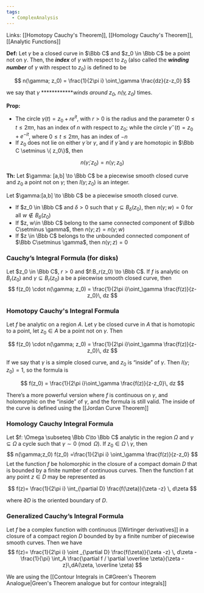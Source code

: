```yaml
---
tags:
  - ComplexAnalysis
---
```

Links: [[Homotopy Cauchy's Theorem]], [[Homology Cauchy's Theorem]], [[Analytic Functions]]

**Def:** Let $\gamma$ be a closed curve in $\Bbb C$ and $z_0 \in \Bbb C$ be a point not on $\gamma$. Then, the _**index**_ of $\gamma$ with respect to $z_0$ (also called the _**winding number**_ of $\gamma$ with respect to $z_0$) is defined to be

$$ n(\gamma; z_0) = \frac{1}{2\pi i} \oint_\gamma \frac{dz}{z-z_0} $$

we say that $\gamma$ ************_winds around $z_0$, $n(\gamma, z_0)$_ times.

**Prop:**
- The circle $\gamma(t) = z_0 +re^{it}$, with $r >0$ is the radius and the parameter $0\le t \le 2\pi n$, has an index of $n$ with respect to $z_0$; while the circle $\gamma^-(t) = z_0+e^{-it}$, where $0\le t \le 2\pi n$, has an index of $-n$
- If $z_0$ does not lie on either $\tilde \gamma$ or $\gamma$, and if $\tilde \gamma$ and $\gamma$ are homotopic in $\Bbb C \setminus \{ z_0\}$, then

$$ n(\tilde \gamma; z_0) = n(\gamma; z_0) $$

********Th:******** Let $\gamma: [a,b] \to \Bbb C$ be a piecewise smooth closed curve and $z_0$ a point not on $\gamma$; then $I(\gamma;z_0)$ is an integer.

Let $\gamma:[a,b] \to \Bbb C$ be a piecewise smooth closed curve.

- If $z_0 \in \Bbb C$ and $\delta>0$ such that $\gamma \subseteq B_\delta (z_0)$, then $n(\gamma; w) =0$ for all $w \not \in B_\delta(z_0)$
- If $z, w\in \Bbb C$ belong to the same connected component of $\Bbb C\setminus \gamma$, then $n(\gamma; z) = n(\gamma;w)$
- If $z \in \Bbb C$ belongs to the unbounded connected component of $\Bbb C\setminus \gamma$, then $n(\gamma; z) = 0$
### Cauchy’s Integral Formula (for disks)

Let $z_0 \in \Bbb C$, $r>0$ and $f:B_r(z_0) \to \Bbb C$. If $f$ is analytic on $B_r(z_0)$ and $\gamma\subseteq B_r(z_0)$ a be a piecewise smooth closed curve, then
$$ f(z_0) \cdot n(\gamma; z_0) = \frac{1}{2\pi i}\oint_\gamma \frac{f(z)}{z-z_0}\, dz $$

### Homotopy Cauchy's Integral Formula
Let $f$ be analytic on a region $A$. Let $\gamma$ be closed curve in $A$ that is homotopic to a point, let $z_0 \in A$ be a point not on $\gamma$. Then

$$ f(z_0) \cdot n(\gamma; z_0) = \frac{1}{2\pi i}\oint_\gamma \frac{f(z)}{z-z_0}\, dz $$

If we say that $\gamma$ is a simple closed curve, and $z_0$ is “inside” of $\gamma$. Then $I(\gamma;z_0) =1$, so the formula is

$$ f(z_0) = \frac{1}{2\pi i}\oint_\gamma \frac{f(z)}{z-z_0}\, dz $$

There’s a more powerful version where $f$ is continuous on $\gamma$, and holomorphic on the “inside” of $\gamma$, and the formula is still valid. The inside of the curve is defined using the [[Jordan Curve Theorem]]
### Homology Cauchy Integral Formula
Let $f: \Omega \subseteq \Bbb C\to \Bbb C$ analytic in the region $\Omega$ and $\gamma\subseteq \Omega$ a cycle such that $\gamma \sim0\pmod \Omega$. If $z_0 \in \Omega \setminus \gamma$, then
$$ n(\gamma;z_0) f(z_0) =\frac{1}{2\pi i} \oint_\gamma \frac{f(z)}{z-z_0} $$
Let the function $f$ be holomorphic in the closure of a compact domain $D$ that is bounded by a finite number of continuous curves. Then the function f at any point $z ∈ D$ may be represented as

$$ f(z)= \frac{1}{2\pi i} \int_{\partial D} \frac{f(\zeta)}{\zeta -z} \, d\zeta $$

where $∂D$ is the oriented boundary of $D$.

### Generalized Cauchy’s Integral Formula
Let $f$ be a complex function with continuous [[Wirtinger derivatives]] in a closure of a compact region $D$ bounded by by a finite number of piecewise smooth curves. Then we have
$$ f(z)= \frac{1}{2\pi i} \oint _{\partial D} \frac{f(\zeta)}{\zeta -z} \, d\zeta -\frac{1}{\pi} \int_A \frac{\partial f / \partial \overline \zeta}{\zeta -z}\,dA(\zeta, \overline \zeta) $$

We are using the [[Contour Integrals in C#Green's Theorem Analogue|Green's Theorem analogue but for contour integrals]] 